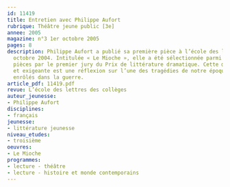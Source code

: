 ```yaml
---
id: 11419
title: Entretien avec Philippe Aufort
rubrique: Théâtre jeune public [3e]
annee: 2005
magazine: n°3 1er octobre 2005
pages: 8
description: Philippe Aufort a publié sa première pièce à l’école des loisirs, en
  octobre 2004. Intitulée « Le Mioche », elle a été sélectionnée parmi les cinq meilleures
  pièces par le premier jury du Prix de littérature dramatique. Cette œuvre forte
  et exigeante est une réflexion sur l’une des tragédies de notre époque – les enfants
  enrôlés dans la guerre.
article_pdf: 11419.pdf
revue: L’école des lettres des collèges
auteur_jeunesse:
- Philippe Aufort
disciplines:
- français
jeunesse:
- littérature jeunesse
niveau_etudes:
- troisième
oeuvres:
- Le Mioche
programmes:
- lecture - théâtre
- lecture - histoire et monde contemporains
---
```

